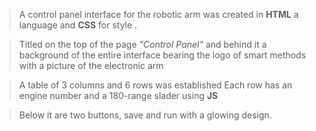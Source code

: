 > A control panel interface for the robotic arm was created in **HTML** a language and **CSS** for style .

> Titled on the top of the page _"Control Panel"_ and behind it a background of the entire interface bearing the logo of smart methods with a picture of the electronic arm

> A table of 3 columns and 6 rows was established 
> Each row has an engine number and a 180-range slader using **JS**

> Below it are two buttons, save and run with a glowing design.

